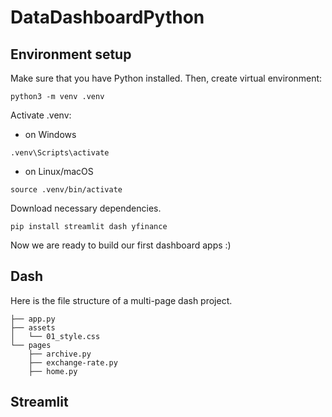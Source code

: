 # DataDashboardPython
## Environment setup
Make sure that you have Python installed. Then, create virtual environment:

```
python3 -m venv .venv
```

Activate .venv:
* on Windows
```
.venv\Scripts\activate
```
* on Linux/macOS
```
source .venv/bin/activate
```
Download necessary dependencies.
```
pip install streamlit dash yfinance
```

Now we are ready to build our first dashboard apps :)

## Dash
Here is the file structure of a multi-page dash project.

```
├── app.py
├── assets
│   └── 01_style.css
└── pages
    ├── archive.py
    ├── exchange-rate.py
    ├── home.py
```

## Streamlit